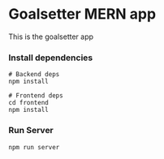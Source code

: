 # Goalsetter MERN app

This is the goalsetter app
### Install dependencies

```
# Backend deps
npm install

# Frontend deps
cd frontend
npm install
```

### Run Server

```
npm run server
```


